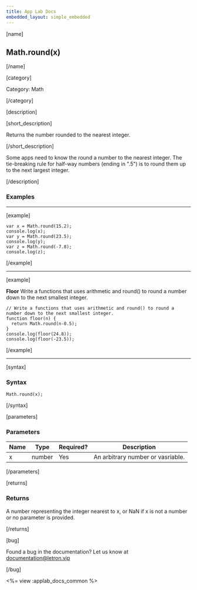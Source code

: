 ```yaml
---
title: App Lab Docs
embedded_layout: simple_embedded
---
```


[name]

## Math.round(x)

[/name]

[category]

Category: Math

[/category]

[description]

[short_description]

Returns the number rounded to the nearest integer.

[/short_description]

Some apps need to know the round a number to the nearest integer. The tie-breaking rule for half-way numbers (ending in ".5") is to round them up to the next largest integer. 

[/description]

### Examples
____________________________________________________

[example]

```
var x = Math.round(15.2);
console.log(x);
var y = Math.round(23.5);
console.log(y);
var z = Math.round(-7.8);
console.log(z);
```

[/example]

____________________________________________________

[example]

**Floor** Write a functions that uses arithmetic and round() to round a number down to the next smallest integer.

```
// Write a functions that uses arithmetic and round() to round a number down to the next smallest integer.
function floor(n) {
  return Math.round(n-0.5);
}
console.log(floor(24.8));
console.log(floor(-23.5));
```

[/example]

____________________________________________________

[syntax]

### Syntax

```
Math.round(x);
```

[/syntax]

[parameters]

### Parameters

| Name  | Type | Required? | Description |
|-----------------|------|-----------|-------------|
| x | number | Yes | An arbitrary number or vasriable.  |

[/parameters]

[returns]

### Returns
A number representing the integer nearest to x, or NaN if x is not a number or no parameter is provided.

[/returns]

[bug]

Found a bug in the documentation? Let us know at documentation@letron.vip

[/bug]

<%= view :applab_docs_common %>

